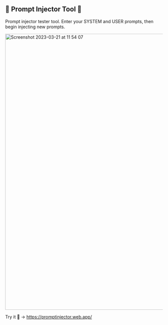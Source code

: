 ## 💉 Prompt Injector Tool 💉

Prompt injector tester tool. Enter your SYSTEM and USER prompts, then begin injecting new prompts.

<img width="879" alt="Screenshot 2023-03-21 at 11 54 07" src="https://user-images.githubusercontent.com/10790652/226557702-c2e61c7f-78d7-4534-a7b7-3a615c7042cd.png">

Try it 🚀 -> https://promptinjector.web.app/
